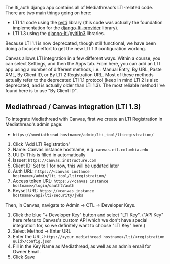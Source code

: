 The lti_auth django app contains all of Mediathread's LTI-related
code. There are two main things going on here:

* LTI 1.1 code using the [pylti](https://github.com/mitodl/pylti)
  library (this code was actually the foundation implementation for the
  [django-lti-provider](https://github.com/ccnmtl/django-lti-provider)
  library).
* LTI 1.3 using the
  [django-lti](https://github.com/academic-innovation/django-lti)/[pylti1p3](https://github.com/dmitry-viskov/pylti1.3)
  libraries.

Because LTI 1.1 is now deprecated, though still functional, we have
been doing a focused effort to get the new LTI 1.3 configuration
working.

Canvas allows LTI integration in a few different ways. Within a
course, you can select Settings, and then the Apps tab. From here, you
can add an LTI app using a number of different methods, i.e.: Manual
Entry, By URL, Paste XML, By Client ID, or By LTI 2 Registration URL.
Most of these methods actually refer to the deprecated LTI 1.1
protocol (keep in mind LTI 2 is also deprecated, and is actually older
than LTI 1.3). The most reliable method I've found here is to use "By
Client ID".

## Mediathread / Canvas integration (LTI 1.3)

To integrate Mediathread with Canvas, first we create an LTI
Registration in Mediathread's admin page:
* `https://<mediathread hostname>/admin/lti_tool/ltiregistration/`

1. Click "Add LTI Registration"
2. Name: Canvas instance hostname, e.g. `canvas.ctl.columbia.edu`
3. UUID: This is filled in automatically
4. Issuer: `https://canvas.instructure.com`
5. Client ID: Set to 1 for now, this will be updated later
6. Auth URL: `https://<canvas instance hostname>/admin/lti_tool/ltiregistration/`
7. Access token URL: `https://<canvas instance hostname>/login/oauth2/auth`
8. Keyset URL: `https://<canvas instance hostname>/api/lti/security/jwks`

Then, in Canvas, navigate to Admin -> CTL -> Developer Keys.

1. Click the blue "+ Developer Key" button and select "LTI Key". ("API
   Key" here refers to Canvas's custom API which we don't have special
   integration for, so we definitely want to choose "LTI Key" here.)
2. Select Method -> Enter URL
3. Enter the URL: `https://<your mediathread hostname>/lti/<registration uuid>/config.json`
4. Fill in the Key Name as Mediathread, as well as an admin email for
   Owner Email.
5. Click Save